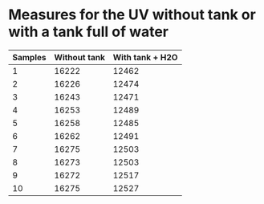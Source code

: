 # Measures for the UV without tank or with a tank full of water

|Samples  |Without tank |With tank + H2O
|---------|-------------|---------------
|1        |16222        |12462
|2        |16226        |12474
|3        |16243        |12471
|4        |16253        |12489
|5        |16258        |12485
|6        |16262        |12491
|7        |16275        |12503
|8        |16273        |12503
|9        |16272        |12517
|10       |16275        |12527
